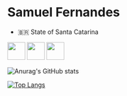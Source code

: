 # Samuel Fernandes
- 🇧🇷 State of Santa Catarina

<img src="https://cdn.jsdelivr.net/gh/devicons/devicon/icons/c/c-original.svg" width="40" height="40" style="max-width:100%;"></img>
<img src="https://cdn.jsdelivr.net/gh/devicons/devicon/icons/cplusplus/cplusplus-original.svg" width="40" height="40" style="max-width:100%;"></img>
<img src="https://cdn.jsdelivr.net/gh/devicons/devicon/icons/python/python-original.svg" width="40" height="40" style="max-width:100%;"></img>

![Anurag's GitHub stats](https://github-readme-stats.vercel.app/api?username=SamuelFe&show_icons=true&theme=synthwave)

[![Top Langs](https://github-readme-stats.vercel.app/api/top-langs/?username=SamuelFe&layout=compact)](https://github.com/SamuelFe/github-readme-stats)
